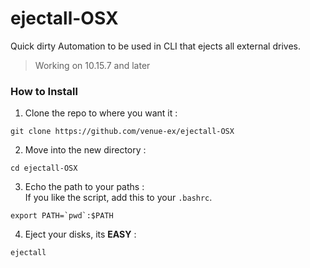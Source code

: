 # ejectall-OSX

Quick dirty Automation to be used in CLI that ejects all external drives.
> Working on 10.15.7 and later 

### How to Install
1. Clone the repo to where you want it :
```
git clone https://github.com/venue-ex/ejectall-OSX
```
2. Move into the new directory :
```
cd ejectall-OSX
```
3. Echo the path to your paths :  
If you like the script, add this to your `.bashrc`.
```
export PATH=`pwd`:$PATH
```
4. Eject your disks, its **EASY** :
```
ejectall
```
